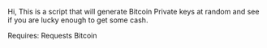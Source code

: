 Hi,
This is a script that will generate Bitcoin Private keys at random and see if you are lucky enough to get some cash.

Requires:
  Requests
  Bitcoin
